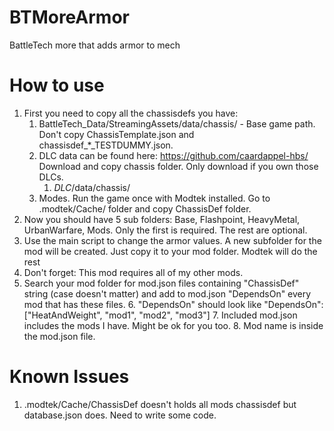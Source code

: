 # BTMoreArmor
BattleTech more that adds armor to mech

# How to use
1. First you need to copy all the chassisdefs you have:
   1. BattleTech_Data/StreamingAssets/data/chassis/ - Base game path. Don't copy ChassisTemplate.json and chassisdef_*_TESTDUMMY.json.
   2. DLC data can be found here: https://github.com/caardappel-hbs/ Download and copy chassis folder. Only download if you own those DLCs.
      1. *DLC*/data/chassis/
   3. Modes. Run the game once with Modtek installed. Go to .modtek/Cache/ folder and copy ChassisDef folder.
2. Now you should have 5 sub folders: Base, Flashpoint, HeavyMetal, UrbanWarfare, Mods. Only the first is required. The rest are optional.
3. Use the main script to change the armor values. A new subfolder for the mod will be created. Just copy it to your mod folder. Modtek will do the rest
4. Don't forget: This mod requires all of my other mods. 
5. Search your mod folder for mod.json files containing "ChassisDef" string (case doesn't matter) and add to mod.json "DependsOn" every mod that has these files.
   6. "DependsOn" should look like "DependsOn": ["HeatAndWeight", "mod1", "mod2", "mod3"]
   7. Included mod.json includes the mods I have. Might be ok for you too.
   8. Mod name is inside the mod.json file. 

# Known Issues 
1. .modtek/Cache/ChassisDef doesn't holds all mods chassisdef but database.json does. Need to write some code.